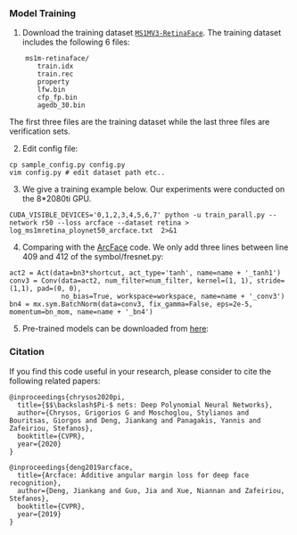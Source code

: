 ### Model Training

1. Download the training dataset [`MS1MV3-RetinaFace`](https://ibug.doc.ic.ac.uk/resources/lightweight-face-recognition-challenge-workshop/).
The training dataset includes the following 6 files:

```Shell
    ms1m-retinaface/
       train.idx
       train.rec
       property
       lfw.bin
       cfp_fp.bin
       agedb_30.bin
```

The first three files are the training dataset while the last three files are verification sets.

2. Edit config file:
```Shell
cp sample_config.py config.py
vim config.py # edit dataset path etc..
```

3. We give a training example below. Our experiments were conducted on the 8*2080ti GPU.

```Shell
CUDA_VISIBLE_DEVICES='0,1,2,3,4,5,6,7' python -u train_parall.py --network r50 --loss arcface --dataset retina > log_ms1mretina_ploynet50_arcface.txt  2>&1 
```

4. Comparing with the [ArcFace](https://github.com/deepinsight/insightface/tree/master/recognition) code. We only add three lines between line 409 and 412 of the symbol/fresnet.py:

```Shell
act2 = Act(data=bn3*shortcut, act_type='tanh', name=name + '_tanh1')
conv3 = Conv(data=act2, num_filter=num_filter, kernel=(1, 1), stride=(1,1), pad=(0, 0),
             no_bias=True, workspace=workspace, name=name + '_conv3')
bn4 = mx.sym.BatchNorm(data=conv3, fix_gamma=False, eps=2e-5, momentum=bn_mom, name=name + '_bn4')
```
5. Pre-trained models can be downloaded from [here](https://www.dropbox.com/sh/0kh42qinncf73q9/AAA9J2mAewa48P-xXsIPOAdia?dl=0):

### Citation

If you find this code useful in your research, please consider to cite the following related papers:

```
@inproceedings{chrysos2020pi,
  title={$$\backslash$Pi-$ nets: Deep Polynomial Neural Networks},
  author={Chrysos, Grigorios G and Moschoglou, Stylianos and Bouritsas, Giorgos and Deng, Jiankang and Panagakis, Yannis and Zafeiriou, Stefanos},
  booktitle={CVPR},
  year={2020}
}

@inproceedings{deng2019arcface,
  title={Arcface: Additive angular margin loss for deep face recognition},
  author={Deng, Jiankang and Guo, Jia and Xue, Niannan and Zafeiriou, Stefanos},
  booktitle={CVPR},
  year={2019}
}
```

